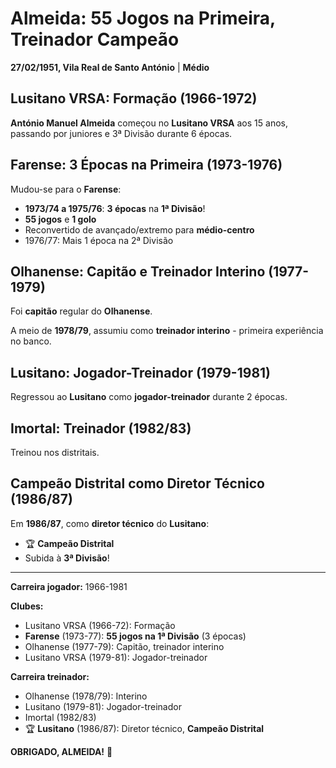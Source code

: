 # Almeida: 55 Jogos na Primeira, Treinador Campeão

**27/02/1951, Vila Real de Santo António** | **Médio**

## Lusitano VRSA: Formação (1966-1972)

**António Manuel Almeida** começou no **Lusitano VRSA** aos 15 anos, passando por juniores e 3ª Divisão durante 6 épocas.

## Farense: 3 Épocas na Primeira (1973-1976)

Mudou-se para o **Farense**:
- **1973/74 a 1975/76**: **3 épocas** na **1ª Divisão**!
- **55 jogos** e **1 golo**
- Reconvertido de avançado/extremo para **médio-centro**
- 1976/77: Mais 1 época na 2ª Divisão

## Olhanense: Capitão e Treinador Interino (1977-1979)

Foi **capitão** regular do **Olhanense**.

A meio de **1978/79**, assumiu como **treinador interino** - primeira experiência no banco.

## Lusitano: Jogador-Treinador (1979-1981)

Regressou ao **Lusitano** como **jogador-treinador** durante 2 épocas.

## Imortal: Treinador (1982/83)

Treinou nos distritais.

## Campeão Distrital como Diretor Técnico (1986/87)

Em **1986/87**, como **diretor técnico** do **Lusitano**:
- 🏆 **Campeão Distrital**
- Subida à **3ª Divisão**!

---

**Carreira jogador:** 1966-1981

**Clubes:**
- Lusitano VRSA (1966-72): Formação
- **Farense** (1973-77): **55 jogos na 1ª Divisão** (3 épocas)
- Olhanense (1977-79): Capitão, treinador interino
- Lusitano VRSA (1979-81): Jogador-treinador

**Carreira treinador:**
- Olhanense (1978/79): Interino
- Lusitano (1979-81): Jogador-treinador
- Imortal (1982/83)
- 🏆 **Lusitano** (1986/87): Diretor técnico, **Campeão Distrital**

**OBRIGADO, ALMEIDA!** 🦁
